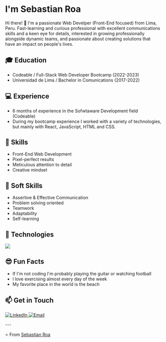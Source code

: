 #  I'm Sebastian Roa

Hi there! 👋 I'm a passionate Web Develper (Front-End focused) from Lima, Peru. Fast-learning and curious professional with excellent communications skills and a keen eye for details, interested in growing professionally alongside dynamic teams, and passionate about creating solutions that have an impact on people's lives.


## 🎓 Education

- Codeable / Full-Stack Web Developer Bootcamp (2022-2023)
- Universidad de Lima / Bachelor in Comunications (2017-2022)

## 💻 Experience

- 6 months of experience in the Sofwtaware Development field (Codeable)
- During my bootcamp experience I worked with a variety of technologies, but mainly with React, JavaScript, HTML and CSS.

## 🎨 Skills

- Front-End Web Development
- Pixel-perfect results
- Meticulous attention to detail
- Creative mindset

## 🤝 Soft Skills

- Assertive & Effective Communication
- Problem solving oriented
- Teamwork
- Adaptability
- Self-learning

## 🔧 Technologies

<p>
  <a href="https://skillicons.dev">
    <img src="https://skillicons.dev/icons?i=react,javascript,html,css,next,nodejs,express,ruby,rails,postgresql,git,github,sass,figma,emotion,jest,tailwind,vite&perline=9" />
  </a>
</p>

## 😎 Fun Facts

- If I'm not coding I'm probably playing the guitar or watching football
- I love exercising almost every day of the week
- My favorite place in the world is the beach

## 📫 Get in Touch

<p>
  <a href="https://www.linkedin.com/in/sebastianroaruiz/" target="_blank">
    <img alt="LinkedIn" src="https://img.shields.io/badge/-LinkedIn-0077B5?style=flat-square&logo=linkedin&logoColor=white" />
  </a>
  <a href="mailto:809sebas@gmail.com">
    <img alt="Email" src="https://img.shields.io/badge/-Email-D14836?style=flat-square&logo=gmail&logoColor=white" />
  </a>
</p>
---

⭐️ From [Sebastian Roa](https://github.com/sebastianroar)

<!--
**sebastianroar/sebastianroar** is a ✨ _special_ ✨ repository because its `README.md` (this file) appears on your GitHub profile.

Here are some ideas to get you started:

- 🔭 I’m currently working on ...
- 🌱 I’m currently learning ...
- 👯 I’m looking to collaborate on ...
- 🤔 I’m looking for help with ...
- 💬 Ask me about ...
- 📫 How to reach me: ...
- 😄 Pronouns: ...
- ⚡ Fun fact: ...
-->
